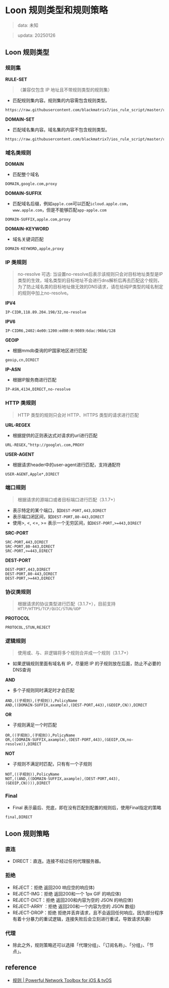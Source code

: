 # Loon 规则类型和规则策略
> data: 未知

> updata: 20250126

## Loon 规则类型

### 规则集

**RULE-SET**
> （兼容仅包含 IP 地址且不带规则类型的规则集）
- 匹配规则集内容。规则集的内容需包含规则类型。
```
https://raw.githubusercontent.com/blackmatrix7/ios_rule_script/master/rule/Shadowrocket/Apple/Apple.list
```

**DOMAIN-SET**
- 匹配域名集内容。域名集的内容不包含规则类型。
```
https://raw.githubusercontent.com/blackmatrix7/ios_rule_script/master/rule/Shadowrocket/Apple/Apple_Domain.list
```

### 域名类规则

**DOMAIN**
- 匹配整个域名
```
DOMAIN,google.com,proxy
```

**DOMAIN-SUFFIX**
- 匹配域名后缀，例如`apple.com`可以匹配`icloud.apple.com`，`www.apple.com`，但是不能够匹配`app-apple.com`
```
DOMAIN-SUFFIX,apple.com,proxy
```

**DOMAIN-KEYWORD**
- 域名关键词匹配
```
DOMAIN-KEYWORD,apple,proxy
```

### IP 类规则
> no-resolve 可选: 当设置no-resolve后表示该规则只会对目标地址类型是IP类型的生效，域名类型的目标地址不会进行dns解析后再去匹配这个规则，为了防止域名类的目标地址做无效的DNS请求，请在给纯IP类型的域名制定的规则中加上no-resolve。

**IPV4**
```
IP-CIDR,118.89.204.198/32,no-resolve
```

**IPV6**
```
IP-CIDR6,2402:4e00:1200:ed00:0:9089:6dac:96b6/128
```

**GEOIP**
- 根据mmdb查询的IP国家地区进行匹配
```
geoip,cn,DIRECT
```

**IP-ASN**
- 根据IP服务商进行匹配
```
IP-ASN,4134,DIRECT,no-resolve
```

### HTTP 类规则
> HTTP 类型的规则只会对 HTTP、HTTPS 类型的请求进行匹配

**URL-REGEX**
- 根据提供的正则表达式对请求的url进行匹配
```
URL-REGEX,^http://google\.com,PROXY
```

**USER-AGENT**
- 根据请求header中的user-agent进行匹配，支持通配符
```
USER-AGENT,Apple*,DIRECT
```

### 端口规则
> 根据请求的源端口或者目标端口进行匹配（3.1.7+）
- 表示特定的某个端口，如`DEST-PORT,443,DIRECT`
- 表示端口闭区间，如`DEST-PORT,80-443,DIRECT`
- 使用>, <, <=, >= 表示一个无穷区间，如`DEST-PORT,>=443,DIRECT`

**SRC-PORT**
```
SRC-PORT,443,DIRECT
SRC-PORT,80-443,DIRECT
SRC-PORT,>=443,DIRECT
```

**DEST-PORT**
```
DEST-PORT,443,DIRECT
DEST-PORT,80-443,DIRECT
DEST-PORT,>=443,DIRECT
```

### 协议类规则
> 根据请求的协议类型进行匹配（3.1.7+），目前支持`HTTP/HTTPS/TCP/QUIC/STUN/UDP`

**PROTOCOL**
```
PROTOCOL,STUN,REJECT
```

### 逻辑规则
> 使用或、与、非逻辑将多个规则合并成一个规则（3.1.7+）
- 如果逻辑规则里面有域名有 IP，尽量把 IP 的子规则放在后面，防止不必要的DNS查询

**AND**
- 多个子规则同时满足时才会匹配
```
AND,((子规则),(子规则)),PolicyName
AND,((DOMAIN-SUFFIX,axample),(DEST-PORT,443),(GEOIP,CN)),DIRECT
```

**OR**
- 子规则满足一个时匹配
```
OR,((子规则),(子规则)),PolicyName
OR,((DOMAIN-SUFFIX,axample),(DEST-PORT,443),(GEOIP,CN,no-resolve)),DIRECT
```

**NOT**
- 子规则不满足时匹配，只有有一个子规则
```
NOT,((子规则)),PolicyName
NOT,((AND,((DOMAIN-SUFFIX,axample),(DEST-PORT,443),(GEOIP,CN)))),DIRECT
```

### Final
- Final 表示最后、兜底，即在没有匹配到配置的规则后，使用Final指定的策略
```
final,DIRECT
```

## Loon 规则策略

### 直连
- DIRECT：直连。连接不经过任何代理服务器。

### 拒绝
- REJECT：拒绝 返回200 响应空的响应体)
- REJECT-IMG：拒绝 返回200和一个 1px GIF 的响应体)
- REJECT-DICT：拒绝 返回200和内容为空的 JSON 的响应体)
- REJECT-ARRY ：拒绝 返回200和一个内容为空的 JSON 数组)
- REJECT-DROP：拒绝 拒绝并丢弃请求，且不会返回任何响应。因为部分程序有着十分暴力的重试逻辑，连接失败后会立刻进行重试，导致请求风暴)

### 代理
- 除此之外，规则策略还可以选择「代理分组」、「订阅名称」、「分组」、「节点」。

## reference
- [规则 | Powerful Network Toolbox for iOS & tvOS](https://nsloon.app/docs/category/%E8%A7%84%E5%88%99)